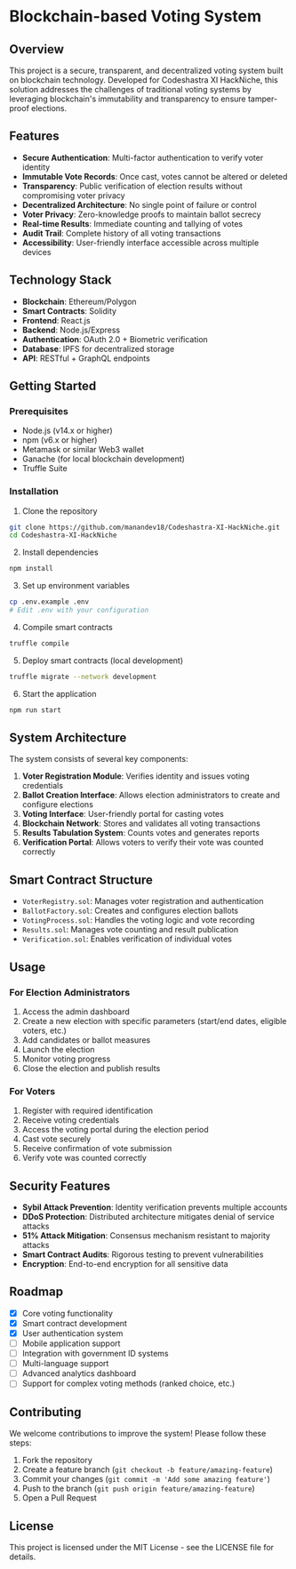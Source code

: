 
# Blockchain-based Voting System

## Overview
This project is a secure, transparent, and decentralized voting system built on blockchain technology. Developed for Codeshastra XI HackNiche, this solution addresses the challenges of traditional voting systems by leveraging blockchain's immutability and transparency to ensure tamper-proof elections.

## Features

- **Secure Authentication**: Multi-factor authentication to verify voter identity
- **Immutable Vote Records**: Once cast, votes cannot be altered or deleted
- **Transparency**: Public verification of election results without compromising voter privacy
- **Decentralized Architecture**: No single point of failure or control
- **Voter Privacy**: Zero-knowledge proofs to maintain ballot secrecy
- **Real-time Results**: Immediate counting and tallying of votes
- **Audit Trail**: Complete history of all voting transactions
- **Accessibility**: User-friendly interface accessible across multiple devices

## Technology Stack

- **Blockchain**: Ethereum/Polygon
- **Smart Contracts**: Solidity
- **Frontend**: React.js
- **Backend**: Node.js/Express
- **Authentication**: OAuth 2.0 + Biometric verification
- **Database**: IPFS for decentralized storage
- **API**: RESTful + GraphQL endpoints

## Getting Started

### Prerequisites
- Node.js (v14.x or higher)
- npm (v6.x or higher)
- Metamask or similar Web3 wallet
- Ganache (for local blockchain development)
- Truffle Suite

### Installation

1. Clone the repository
```bash
git clone https://github.com/manandev18/Codeshastra-XI-HackNiche.git
cd Codeshastra-XI-HackNiche
```

2. Install dependencies
```bash
npm install
```

3. Set up environment variables
```bash
cp .env.example .env
# Edit .env with your configuration
```

4. Compile smart contracts
```bash
truffle compile
```

5. Deploy smart contracts (local development)
```bash
truffle migrate --network development
```

6. Start the application
```bash
npm run start
```

## System Architecture

The system consists of several key components:

1. **Voter Registration Module**: Verifies identity and issues voting credentials
2. **Ballot Creation Interface**: Allows election administrators to create and configure elections
3. **Voting Interface**: User-friendly portal for casting votes
4. **Blockchain Network**: Stores and validates all voting transactions
5. **Results Tabulation System**: Counts votes and generates reports
6. **Verification Portal**: Allows voters to verify their vote was counted correctly

## Smart Contract Structure

- `VoterRegistry.sol`: Manages voter registration and authentication
- `BallotFactory.sol`: Creates and configures election ballots
- `VotingProcess.sol`: Handles the voting logic and vote recording
- `Results.sol`: Manages vote counting and result publication
- `Verification.sol`: Enables verification of individual votes

## Usage

### For Election Administrators

1. Access the admin dashboard
2. Create a new election with specific parameters (start/end dates, eligible voters, etc.)
3. Add candidates or ballot measures
4. Launch the election
5. Monitor voting progress
6. Close the election and publish results

### For Voters

1. Register with required identification
2. Receive voting credentials
3. Access the voting portal during the election period
4. Cast vote securely
5. Receive confirmation of vote submission
6. Verify vote was counted correctly

## Security Features

- **Sybil Attack Prevention**: Identity verification prevents multiple accounts
- **DDoS Protection**: Distributed architecture mitigates denial of service attacks
- **51% Attack Mitigation**: Consensus mechanism resistant to majority attacks
- **Smart Contract Audits**: Rigorous testing to prevent vulnerabilities
- **Encryption**: End-to-end encryption for all sensitive data

## Roadmap

- [x] Core voting functionality
- [x] Smart contract development
- [x] User authentication system
- [ ] Mobile application support
- [ ] Integration with government ID systems
- [ ] Multi-language support
- [ ] Advanced analytics dashboard
- [ ] Support for complex voting methods (ranked choice, etc.)

## Contributing

We welcome contributions to improve the system! Please follow these steps:

1. Fork the repository
2. Create a feature branch (`git checkout -b feature/amazing-feature`)
3. Commit your changes (`git commit -m 'Add some amazing feature'`)
4. Push to the branch (`git push origin feature/amazing-feature`)
5. Open a Pull Request

## License

This project is licensed under the MIT License - see the LICENSE file for details.

